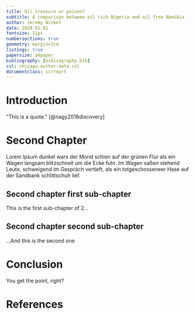 ```yaml
---
title: Oil treasure or poison? 
subtitle: A comparison between oil rich Nigeria and oil free Namibia
author: Jeremy Nickel
date: 2020-01-01
fontsize: 11pt
numbersections: true
geometry: margin=2cm
listings: true
papersize: a4paper
bibliography: [bibliography.bib]
csl: chicago-author-date.csl
documentclass: scrreprt
---
```


# Introduction

"This is a quote." [@nagy2018discovery]

# Second Chapter

Lorem Ipsum dunkel wars der Mond schien auf der grünen Flur als ein Wagen langsam blitzschnell um die Ecke fuhr. Im Wagen saßen stehend Leute, schweigend im Gespräch vertieft, als ein totgeschosseneer Hase auf der Sandbank schlittschuh lief.

## Second chapter first sub-chapter
This is the first sub-chapter of 2...

## Second chapter second sub-chapter
...And this is the second one

# Conclusion
You get the point, right?

# References
